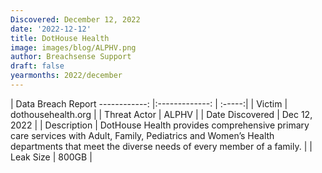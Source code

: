 ```yaml
---
Discovered: December 12, 2022
date: '2022-12-12'
title: DotHouse Health
image: images/blog/ALPHV.png
author: Breachsense Support
draft: false
yearmonths: 2022/december
---
```



| Data Breach Report
------------:     |:-------------:    | :-----:|
| Victim      | dothousehealth.org      | 
| Threat Actor      | ALPHV      | 
| Date Discovered      | Dec 12, 2022      | 
| Description      | DotHouse Health provides comprehensive primary care services with Adult, Family, Pediatrics and Women’s Health departments that meet the diverse needs of every member of a family.      | 
| Leak Size      | 800GB      | 

